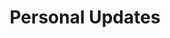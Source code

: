 ---
title: "Personal Updates"
description: ""
slug: "personal-update"
image: "personal-update.png"
---